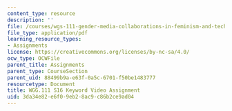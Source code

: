 ```yaml
---
content_type: resource
description: ''
file: /courses/wgs-111-gender-media-collaborations-in-feminism-and-technology-spring-2016/3da34e82e6f09eb28ac9c86b2ce9ad04_MITWGS_111S16_KeywordVdo.pdf
file_type: application/pdf
learning_resource_types:
- Assignments
license: https://creativecommons.org/licenses/by-nc-sa/4.0/
ocw_type: OCWFile
parent_title: Assignments
parent_type: CourseSection
parent_uid: 88499b9a-e63f-0a5c-6701-f50be1483777
resourcetype: Document
title: WGG.111 S16 Keyword Video Assignment
uid: 3da34e82-e6f0-9eb2-8ac9-c86b2ce9ad04
---
```

